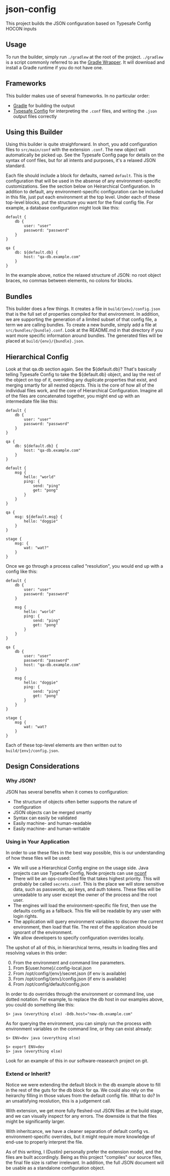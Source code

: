 # json-config #

This project builds the JSON configuration based on Typesafe Config HOCON inputs 

## Usage ##

To run the builder, simply run ```./gradlew``` at the root of the project. ```./gradlew``` is a script commonly referred to as the [Gradle Wrapper](http://www.gradle.org/docs/current/userguide/gradle_wrapper.html). It will download and install a Gradle runtime if you do not have one. 

## Frameworks ##

This builder makes use of several frameworks. In no particular order:

- [Gradle](http://www.gradle.org) for building the output
- [Typesafe Config](https://github.com/typesafehub/config) for interpreting the ```.conf``` files, and writing the ```.json``` output files correctly

## Using this Builder ##

Using this builder is quite straighforward. In short, you add configuration files to ```src/main/conf``` with the extension ```.conf```. The new object will automatically be picked up. See the Typesafe Config page for details on the syntax of conf files, but for all intents and purposes, it's a relaxed JSON standard. 

Each file should include a block for defaults, named ```default```. This is the configuration that will be used in the absense of any environment-specific customizations. See the section below on Heirarchical Configuration. In addition to default, any environment-specific configuration can be included in this file, just put each environment at the top level. Under each of these top-level blocks, put the structure you want for the final config file. For example, a database configuration might look like this: 

    default {
        db {
            user: "user"
            password: "password"
        }
    }
    
    qa {
        db: ${default.db} {
            host: "qa-db.example.com"
        }
    }

In the example above, notice the relaxed structure of JSON: no root object braces, no commas between elements, no colons for blocks. 

## Bundles ##

This builder does a few things. It creates a file in ```build/{env}/config.json``` that is the full set of properties compiled for that environment. In addition, we are supporting the generation of a limited subset of that config file, a term we are calling bundles. To create a new bundle, simply add a file at ```src/bundles/{bundle}.conf```. Look at the README.md in that directory if you want more specific information around bundles. The generated files will be placed at ```build/{env}/{bundle}.json```. 

## Hierarchical Config ##

Look at that qa.db section again. See the ${default.db}? That's basically telling Typesafe Config to take the ${default.db} object, and lay the rest of the object on top of it, overriding any duplicate properties that exist, and merging smartly for all nested objects. This is the core of how all of the individual files work, and the core of Hierarchical Configuration. Imagine all of the files are concatenated together, you might end up with an intermediate file like this: 

    default {
        db { 
            user: "user"
            password: "password"
        }
    }
    
    qa {
        db: ${default.db} {
            host: "qa-db.example.com"
        }
    }
    
    default {
        msg {
            hello: "world"
            ping: {
                send: "ping"
                get: "pong"
            }
        }
    }
    
    qa {
        msg: ${default.msg} {
            hello: "doggie"
        }
    }
    
    stage {
        msg: {
            wat: "wat?"
        }
    }

Once we go through a process called "resolution", you would end up with a config like this: 

    default {
        db {
            user: "user"
            password: "password"
        }
    
        msg {
            hello: "world"
            ping: {
                send: "ping"
                get: "pong"
            }
        }
    }
    
    qa {
        db {
            user: "user"
            password: "password"
            host: "qa-db.example.com"
        }
    
        msg {
            hello: "doggie"
            ping: {
                send: "ping"
                get: "pong"
            }
        }
    }
    
    stage {
        msg {
            wat: "wat?
        }
    }

Each of these top-level elements are then written out to ```build/{env}/config.json```. 

## Design Considerations ##

### Why JSON? ###

JSON has several benefits when it comes to configuration:

- The structure of objects often better supports the nature of configuration
- JSON objects can be merged smartly
- Syntax can easily be validated
- Easily machine- and human-readable
- Easily machine- and human-writable

### Using in Your Application ###

In order to use these files in the best way possible, this is our understanding of how these files will be used:

- We will use a Hierarchical Config engine on the usage side. Java projects can use Typesafe Config, Node projects can use [nconf](https://github.com/flatiron/nconf)
- There will be an ops-controlled file that takes highest priority. This will probably be called ```secrets.conf```. This is the place we will store sensitive data, such as passwords, api keys, and auth tokens. These files will be unreadable to any user except the owner of the process and the root user. 
- The engines will load the environment-specific file first, then use the defaults config as a fallback. This file will be readable by any user with login rights. 
- The application will query environment variables to discover the current environment, then load that file. The rest of the application should be ignorant of the environment. 
- We allow developers to specify configuration overrides locally. 

The upshot of all of this, in hierarchical terms, results in loading files and resolving values in this order: 

0. From the environment and command line parameters. 
1. From ${user.home}/.config-local.json
2. From /opt/config/{env}/secret.json (if env is available)
3. From /opt/config/{env}/config.json (if env is available)
4. From /opt/config/default/config.json

In order to do overrides through the environment or command line, use dotted notation. For example, to replace the db host in our examples above, you could do something like this: 

    $> java (everything else) -Ddb.host="new-db.example.com"

As for querying the environment, you can simply run the process with environment variables on the command line, or they can exist already: 

    $> ENV=dev java (everything else)
    
    $> export ENV=dev
    $> java (everything else)

Look for an example of this in our software-reasearch project on git. 

### Extend or Inherit? ###

Notice we were extending the default block in the db example above to fill in the rest of the guts for the db block for qa. We could also rely on the heirarchy filling in those values from the default config file. What to do? In an unsatisfying reoslution, this is a judgement call. 

With extension, we get more fully fleshed-out JSON files at the build stage, and we can visually inspect for any errors. The downside is that the files might be significantly larger. 

With inheritcance, we have a cleaner separation of default config vs. environment-specific overrides, but it might require more knowledge of end-use to properly interpret the file. 

As of this writing, I (Dustin) personally prefer the extension model, and the files are built accordingly. Being as this project "compiles" our source files, the final file size is rather irrelevant. In addition, the full JSON document will be usable as a standalone configuration object. 